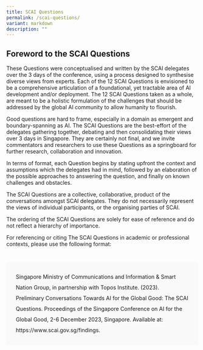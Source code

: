 ```yaml
---
title: SCAI Questions
permalink: /scai-questions/
variant: markdown
description: ""
---
```

## Foreword to the SCAI Questions

These Questions were conceptualised and written by the SCAI delegates over the 3 days of the conference, using a process designed to synthesise diverse views from experts. Each of the 12 SCAI Questions is envisioned to be a comprehensive articulation of a foundational, yet tractable area of AI development and/or deployment. The 12 SCAI Questions taken as a whole, are meant to be a holistic formulation of the challenges that should be addressed by the global AI community to allow humanity to flourish.

Good questions are hard to frame, especially in a domain as emergent and boundary-spanning as AI. The SCAI Questions are the best-effort of the delegates gathering together, debating and then consolidating their views over 3 days in Singapore. They are certainly not final, and we invite commentators and researchers to use these Questions as a springboard for further research, collaboration and innovation.

In terms of format, each Question begins by stating upfront the context and assumptions which the delegates had in mind, followed by an elaboration of the possible approaches to answering the question, and finally on known challenges and obstacles.

The SCAI Questions are a collective, collaborative, product of the conversations amongst SCAI delegates. They do not necessarily represent the views of individual participants, or the organising parties of SCAI.

The ordering of the SCAI Questions are solely for ease of reference and do not reflect a hierarchy of importance.

For referencing or citing The SCAI Questions in academic or professional contexts, please use the following format:&nbsp;

<div style="padding: 25px 0px 0px 0px;"></div>

<div style="padding: 25px 25px 25px 25px; background-color: #f9f9f9; line-height:2;">Singapore Ministry of Communications and Information &amp; Smart Nation Group, in partnership with Topos Institute. (2023). Preliminary Conversations Towards AI for the Global Good: The SCAI Questions. Proceedings of the Singapore Conference on AI for the Global Good, 2-6 December 2023, Singapore. Available at: https://www.scai.gov.sg/findings.</div>

